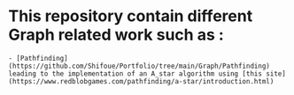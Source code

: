 # This repository contain different Graph related work such as :

    - [Pathfinding](https://github.com/Shifoue/Portfolio/tree/main/Graph/Pathfinding) leading to the implementation of an A_star algorithm using [this site](https://www.redblobgames.com/pathfinding/a-star/introduction.html)
